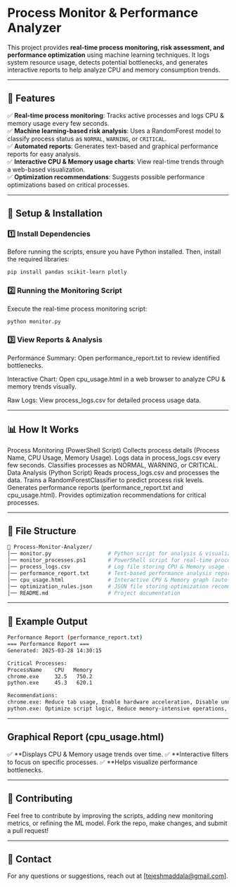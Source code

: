 # **Process Monitor & Performance Analyzer**  
This project provides **real-time process monitoring, risk assessment, and performance optimization** using machine learning techniques. It logs system resource usage, detects potential bottlenecks, and generates interactive reports to help analyze CPU and memory consumption trends.  

---

## **📌 Features**  
✅ **Real-time process monitoring**: Tracks active processes and logs CPU & memory usage every few seconds.  
✅ **Machine learning-based risk analysis**: Uses a RandomForest model to classify process status as `NORMAL`, `WARNING`, or `CRITICAL`.  
✅ **Automated reports**: Generates text-based and graphical performance reports for easy analysis.  
✅ **Interactive CPU & Memory usage charts**: View real-time trends through a web-based visualization.  
✅ **Optimization recommendations**: Suggests possible performance optimizations based on critical processes.  

---

## **🚀 Setup & Installation**  

### **1️⃣ Install Dependencies**  
Before running the scripts, ensure you have Python installed. Then, install the required libraries:  

```sh
pip install pandas scikit-learn plotly
```

### **2️⃣ Running the Monitoring Script**
Execute the real-time process monitoring script:
```sh
python monitor.py
```

### **3️⃣ View Reports & Analysis**
Performance Summary: Open performance_report.txt to review identified bottlenecks.

Interactive Chart: Open cpu_usage.html in a web browser to analyze CPU & memory trends visually.

Raw Logs: View process_logs.csv for detailed process usage data.

---

## **📊 How It Works**
Process Monitoring (PowerShell Script)
Collects process details (Process Name, CPU Usage, Memory Usage).
Logs data in process_logs.csv every few seconds.
Classifies processes as NORMAL, WARNING, or CRITICAL.
Data Analysis (Python Script)
Reads process_logs.csv and processes the data.
Trains a RandomForestClassifier to predict process risk levels.
Generates performance reports (performance_report.txt and cpu_usage.html).
Provides optimization recommendations for critical processes.

---

## **📂 File Structure**
```sh
📁 Process-Monitor-Analyzer/
│── monitor.py                  # Python script for analysis & visualization  
│── monitor_processes.ps1       # PowerShell script for real-time process monitoring  
│── process_logs.csv            # Log file storing CPU & Memory usage (auto-generated)  
│── performance_report.txt      # Text-based performance analysis report (auto-generated)  
│── cpu_usage.html              # Interactive CPU & Memory graph (auto-generated)  
│── optimization_rules.json     # JSON file storing optimization recommendations  
│── README.md                   # Project documentation
```

---

## **📌 Example Output**
```sh
Performance Report (performance_report.txt)
=== Performance Report ===
Generated: 2025-03-28 14:30:15

Critical Processes:
ProcessName    CPU   Memory
chrome.exe     32.5   750.2
python.exe     45.3   620.1

Recommendations:
chrome.exe: Reduce tab usage, Enable hardware acceleration, Disable unnecessary extensions
python.exe: Optimize script logic, Reduce memory-intensive operations, Use multiprocessing
```

---

## **Graphical Report (cpu_usage.html)**
 ✅ **Displays CPU & Memory usage trends over time.
 ✅ **Interactive filters to focus on specific processes.
 ✅ **Helps visualize performance bottlenecks.

---

## **📢 Contributing**
Feel free to contribute by improving the scripts, adding new monitoring metrics, or refining the ML model. Fork the repo, make changes, and submit a pull request!

---

## **📧 Contact**
For any questions or suggestions, reach out at [tejeshmaddala@gmail.com].
